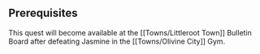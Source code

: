## Prerequisites

This quest will become available at the [[Towns/Littleroot Town]] Bulletin Board after defeating Jasmine in the [[Towns/Olivine City]] Gym.